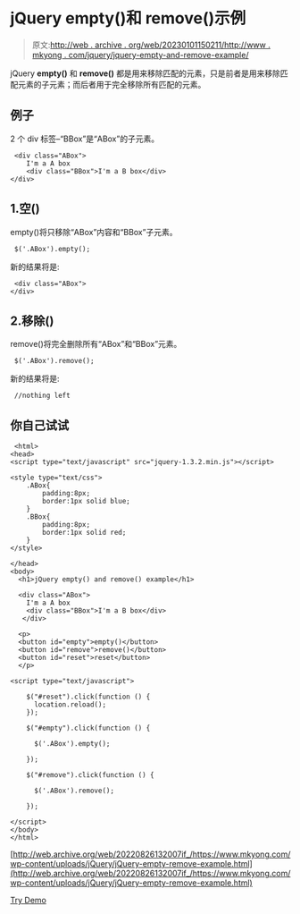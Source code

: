 # jQuery empty()和 remove()示例

> 原文:[http://web . archive . org/web/20230101150211/http://www . mkyong . com/jquery/jquery-empty-and-remove-example/](http://web.archive.org/web/20230101150211/http://www.mkyong.com/jquery/jquery-empty-and-remove-example/)

jQuery **empty()** 和 **remove()** 都是用来移除匹配的元素，只是前者是用来移除匹配元素的子元素；而后者用于完全移除所有匹配的元素。

## 例子

2 个 div 标签–“BBox”是“ABox”的子元素。

```
 <div class="ABox">
	I'm a A box
	<div class="BBox">I'm a B box</div>
</div> 
```

## 1.空()

empty()将只移除“ABox”内容和“BBox”子元素。

```
 $('.ABox').empty(); 
```

新的结果将是:

```
 <div class="ABox">
</div> 
```

## 2.移除()

remove()将完全删除所有“ABox”和“BBox”元素。

```
 $('.ABox').remove(); 
```

新的结果将是:

```
 //nothing left 
```

## 你自己试试

```
 <html>
<head>
<script type="text/javascript" src="jquery-1.3.2.min.js"></script>

<style type="text/css">
	.ABox{
		padding:8px;
		border:1px solid blue;
	}
	.BBox{
		padding:8px;
		border:1px solid red;
	}
</style>

</head>
<body>
  <h1>jQuery empty() and remove() example</h1>

  <div class="ABox">
	I'm a A box
	<div class="BBox">I'm a B box</div>
   </div>

  <p>
  <button id="empty">empty()</button>
  <button id="remove">remove()</button>
  <button id="reset">reset</button>
  </p>

<script type="text/javascript">

    $("#reset").click(function () {
	  location.reload();
    });

    $("#empty").click(function () {

	  $('.ABox').empty();

    });

    $("#remove").click(function () {

	  $('.ABox').remove();

    });

</script>
</body>
</html> 
```

[http://web.archive.org/web/20220826132007if_/https://www.mkyong.com/wp-content/uploads/jQuery/jQuery-empty-remove-example.html](http://web.archive.org/web/20220826132007if_/https://www.mkyong.com/wp-content/uploads/jQuery/jQuery-empty-remove-example.html)

[Try Demo](http://web.archive.org/web/20220826132007/http://www.mkyong.com/wp-content/uploads/jQuery/jQuery-empty-remove-example.html)<input type="hidden" id="mkyong-current-postId" value="5164">